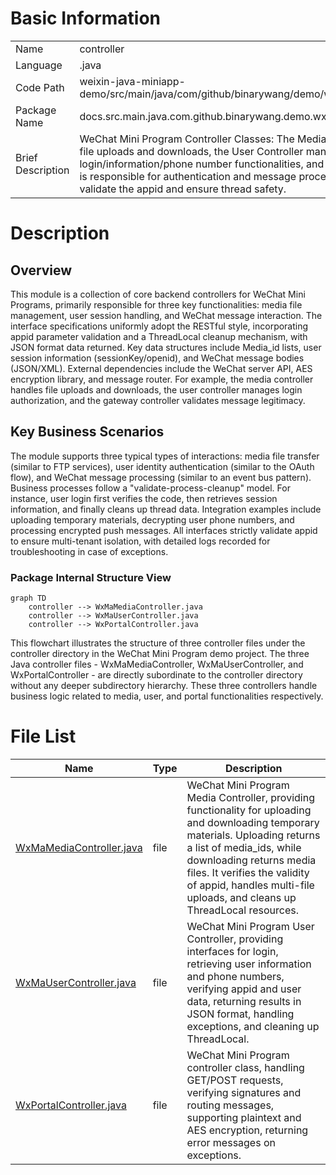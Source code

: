 # Basic Information

|      |      |
|------|------|
| Name | controller |
| Language | .java |
| Code Path | weixin-java-miniapp-demo/src/main/java/com/github/binarywang/demo/wx/miniapp/controller |
| Package Name | docs.src.main.java.com.github.binarywang.demo.wx.miniapp.controller |
| Brief Description | WeChat Mini Program Controller Classes: The Media Controller handles file uploads and downloads, the User Controller manages login/information/phone number functionalities, and the Portal Controller is responsible for authentication and message processing. All interfaces validate the appid and ensure thread safety. |

# Description

## Overview  
This module is a collection of core backend controllers for WeChat Mini Programs, primarily responsible for three key functionalities: media file management, user session handling, and WeChat message interaction. The interface specifications uniformly adopt the RESTful style, incorporating appid parameter validation and a ThreadLocal cleanup mechanism, with JSON format data returned. Key data structures include Media_id lists, user session information (sessionKey/openid), and WeChat message bodies (JSON/XML). External dependencies include the WeChat server API, AES encryption library, and message router. For example, the media controller handles file uploads and downloads, the user controller manages login authorization, and the gateway controller validates message legitimacy.  

## Key Business Scenarios  
The module supports three typical types of interactions: media file transfer (similar to FTP services), user identity authentication (similar to the OAuth flow), and WeChat message processing (similar to an event bus pattern). Business processes follow a "validate-process-cleanup" model. For instance, user login first verifies the code, then retrieves session information, and finally cleans up thread data. Integration examples include uploading temporary materials, decrypting user phone numbers, and processing encrypted push messages. All interfaces strictly validate appid to ensure multi-tenant isolation, with detailed logs recorded for troubleshooting in case of exceptions.


### Package Internal Structure View

```mermaid
graph TD
    controller --> WxMaMediaController.java
    controller --> WxMaUserController.java
    controller --> WxPortalController.java
```

This flowchart illustrates the structure of three controller files under the controller directory in the WeChat Mini Program demo project. The three Java controller files - WxMaMediaController, WxMaUserController, and WxPortalController - are directly subordinate to the controller directory without any deeper subdirectory hierarchy. These three controllers handle business logic related to media, user, and portal functionalities respectively.

# File List

| Name   | Type  | Description |
|-------|------|-------------|
| [WxMaMediaController.java](WxMaMediaController.md) | file | WeChat Mini Program Media Controller, providing functionality for uploading and downloading temporary materials. Uploading returns a list of media_ids, while downloading returns media files. It verifies the validity of appid, handles multi-file uploads, and cleans up ThreadLocal resources. |
| [WxMaUserController.java](WxMaUserController.md) | file | WeChat Mini Program User Controller, providing interfaces for login, retrieving user information and phone numbers, verifying appid and user data, returning results in JSON format, handling exceptions, and cleaning up ThreadLocal. |
| [WxPortalController.java](WxPortalController.md) | file | WeChat Mini Program controller class, handling GET/POST requests, verifying signatures and routing messages, supporting plaintext and AES encryption, returning error messages on exceptions. |


